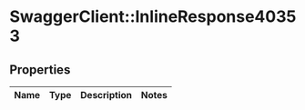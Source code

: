 # SwaggerClient::InlineResponse40353

## Properties
Name | Type | Description | Notes
------------ | ------------- | ------------- | -------------

